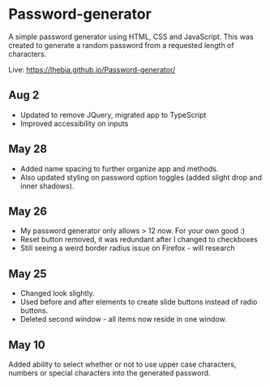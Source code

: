# Password-generator

A simple password generator using HTML, CSS and JavaScript. This was created to generate a random password from a requested length of characters.

Live: https://lhebia.github.io/Password-generator/

## Aug 2

* Updated to remove JQuery, migrated app to TypeScript
* Improved accessibility on inputs

## May 28

* Added name spacing to further organize app and methods.
* Also updated styling on password option toggles (added slight drop and inner shadows).

## May 26

* My password generator only allows > 12 now. For your own good :)
* Reset button removed, it was redundant after I changed to checkboxes
* Still seeing a weird border radius issue on Firefox - will research

## May 25

* Changed look slightly. 
* Used before and after elements to create slide buttons instead of radio buttons.
* Deleted second window - all items now reside in one window.

## May 10

Added ability to select whether or not to use upper case characters, numbers or special characters into the generated password.
